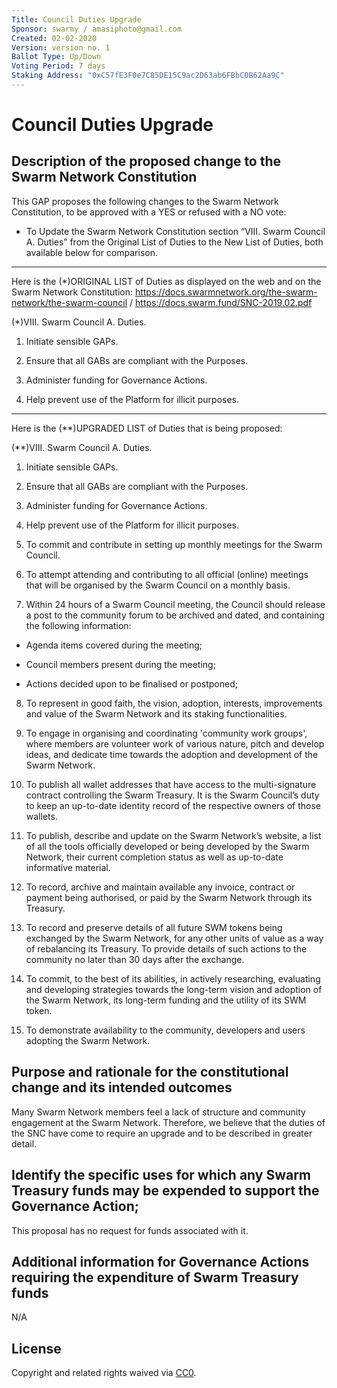 ```yaml
---
Title: Council Duties Upgrade
Sponsor: swarmy / amasiphoto@gmail.com
Created: 02-02-2020
Version: version no. 1
Ballot Type: Up/Down 
Voting Period: 7 days
Staking Address: "0xC57fE3F0e7C85DE15C9ac2D63ab6FBbC0B62Aa9C"
---
```

#  Council Duties Upgrade

## Description of the proposed change to the Swarm Network Constitution

This GAP proposes the following changes to the Swarm Network Constitution, to be approved with a YES or refused with a NO vote:

- To Update the Swarm Network Constitution section “VIII. Swarm Council A. Duties” from the Original List of Duties to the New List of Duties, both available below for comparison.

---------------

Here is the (*)ORIGINAL LIST of Duties as displayed on the web and on the Swarm Network Constitution: https://docs.swarmnetwork.org/the-swarm-network/the-swarm-council / https://docs.swarm.fund/SNC-2019.02.pdf


(*)VIII. Swarm Council A. Duties. 

1. Initiate sensible GAPs. 

2. Ensure that all GABs are compliant with the Purposes.

3. Administer funding for Governance Actions. 

4. Help prevent use of the Platform for illicit purposes.


---------------


Here is the (**)UPGRADED LIST of Duties that is being proposed:

(**)VIII. Swarm Council A. Duties.   
1. Initiate sensible GAPs. 

2. Ensure that all GABs are compliant with the Purposes.

3. Administer funding for Governance Actions. 

4. Help prevent use of the Platform for illicit purposes.

5. To commit and contribute in setting up monthly meetings for the Swarm Council.

6. To attempt attending and contributing to all official (online) meetings that will be organised by the Swarm Council on a monthly basis. 

7. Within 24 hours of a Swarm Council meeting, the Council should release a post to the community forum to be archived and dated, and containing the following information:

- Agenda items covered during the meeting;

- Council members present during the meeting;

- Actions decided upon to be finalised or postponed;

8. To represent in good faith, the vision, adoption, interests, improvements and value of the Swarm Network and its staking functionalities.

9. To engage in organising and coordinating 'community work groups', where members are volunteer work of various nature, pitch and develop ideas, and dedicate time towards the adoption and development of the Swarm Network.  

10. To publish all wallet addresses that have access to the multi-signature contract controlling the Swarm Treasury. It is the Swarm Council’s duty to keep an up-to-date identity record of the respective owners of those wallets.

11. To publish, describe and update on the Swarm Network’s website, a list of all the tools officially developed or being developed by the Swarm Network, their current completion status as well as up-to-date informative material.

12. To record, archive and maintain available any invoice, contract or payment being authorised, or paid by the Swarm Network through its Treasury.

13. To record and preserve details of all future SWM tokens being exchanged by the Swarm Network, for any other units of value as a way of rebalancing its Treasury. To provide details of such actions to the community no later than 30 days after the exchange.

14. To commit, to the best of its abilities, in actively researching, evaluating and developing strategies towards the long-term vision and adoption of the Swarm Network, its long-term funding and the utility of its SWM token.

15. To demonstrate availability to the community, developers and users adopting the Swarm Network.



## Purpose and rationale for the constitutional change and its intended outcomes


Many Swarm Network members feel a lack of structure and community engagement at the Swarm Network. Therefore, we believe that the duties of the SNC have come to require an upgrade and to be described in greater detail. 


## Identify the specific uses for which any Swarm Treasury funds may be expended to support the Governance Action;

This proposal has no request for funds associated with it.

## Additional information for Governance Actions requiring the expenditure of Swarm Treasury funds

N/A

## License
Copyright and related rights waived via [CC0](https://creativecommons.org/publicdomain/zero/1.0/).


